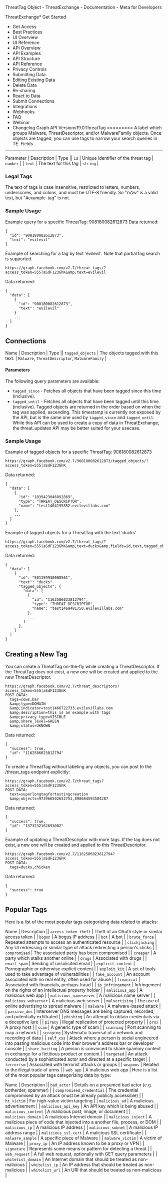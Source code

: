 ThreatTag Object - ThreatExchange - Documentation - Meta for Developers

ThreatExchange* Get Started
* Get Access
* Best Practices
* UI Overview
* UI Reference
* API Overview
* API Examples
* API Structure
* API Reference
* Privacy Controls
* Submitting Data
* Editing Existing Data
* Delete Data
* Re-sharing
* React to Data
* Submit Connections
* Integrations
* Webhooks
* FAQ
* Webinar
* Changelog
Graph API Versionv19.0ThreatTag
=========
A label which groups Malware, ThreatDescriptor, and/or MalwareFamily objects. Once objects are tagged, you can use tags to narrow your search queries in TE.
Fields
------

Parameter
 | 
Description
 | 
Type
 || `id` | Unique identifier of the threat tag | `number` |
| `text` | The text for this tag | `string` |
### Legal Tags
The text of tags is case insensitive, restricted to letters, numbers, underscores, and colons, and must be UTF-8 friendly. So "שלום" is a valid text, but "#example-tag" is not.
### Sample Usage
Example query for a specific ThreatTag: 908180082612873
Data returned:

```
{
  "id": "908180082612873",
  "text": "evilevil"
}
```
Example of searching for a tag by text 'evilevil'. Note that partial tag search is supported.

```
https://graph.facebook.com/v2.7/threat_tags/?access_token=555|aSdF123GhK&amp;text=evilevil
```
Data returned:

```
{
  "data": [
    {
      "id": "908180082612873",
      "text": "evilevil"
    }
    ...
  ]
}
```
Connections
-----------

Name
 | 
Description
 | 
Type
 || `tagged_objects` | The objects tagged with this text. | `Malware`, `ThreatDescriptor`, `MalwareFamily` |
#### Parameters
The following query parameters are available:
* `tagged_since` - Fetches all objects that have been tagged since this time (inclusive).
* `tagged_until` - Fetches all objects that have been tagged until this time (inclusive).
Tagged objects are returned in the order based on when the tag was applied, ascending. This timestamp is currently not exposed by the API, but is the same one used by `tagged_since` and `tagged_until`. While this API can be used to create a copy of data in ThreatExchange, the threat\_updates API may be better suited for your usecase.
### Sample Usage
Example of tagged objects for a specific ThreatTag: 908180082612873

```
https://graph.facebook.com/v2.7/908180082612873/tagged_objects/?access_token=555|aSdF123GhK
```
Data returned:

```
{
  "data": [
    {
      "id": "1039423046092869",
      "type": "THREAT_DESCRIPTOR",
      "name": "test1464195852.evilevillabs.com"
    },
    ...
  ]
}
```
Example of tagged objects for a ThreatTag with the text 'ducks'

```
https://graph.facebook.com/v2.7/threat_tags/?access_token=555|aSdF123GhK&amp;text=ducks&amp;fields=id,text,tagged_objects
```
Data returned:

```
{
  "data": [
    {
      "id": "501159930008561",
      "text": "ducks"
      "tagged_objects": {
        "data": [
          {
            "id": "1162586023812794",
            "type": "THREAT_DESCRIPTOR",
            "name": "test1469481750.evilevillabs.com"
          },
          ...
        ]
      },
    }
  ]
}
```
Creating a New Tag
------------------
You can create a ThreatTag on-the-fly while creating a ThreatDescriptor. If the ThreatTag does not exist, a new one will be created and applied to the new ThreatDescriptor.

```
https://graph.facebook.com/v2.7/threat_descriptors?access_token=555|aSdF123GhK
POST DATA:
  tags=cows,bar
  &amp;type=DOMAIN
  &amp;indicator=test1466722733.evilevillabs.com
  &amp;description=this is an example with tags
  &amp;privacy_type=VISIBLE
  &amp;share_level=GREEN
  &amp;status=UKNOWN
```
Data returned:

```
{
  "success": true,
  "id": "1162586023812794"
}
```
To create a ThreatTag without labeling any objects, you can post to the /threat\_tags endpoint explicitly:

```
https://graph.facebook.com/v2.7/threat_tags?access_token=555|aSdF123GhK
POST DATA:
  text=superlongtagfortestingcreation
  &amp;objects=973966502652751,898684593584287
```
Data returned:

```
{
  "success": true,
  "id": "1373232162693002"
}
```
Example of updating a ThreatDescriptor with more tags. If the tag does not exist, a new one will be created and applied to this ThreatDescriptor.

```
https://graph.facebook.com/v2.7/1162586023812794?access_token=555|aSdF123GhK
POST DATA:
  tags=ducks,chicken
```
Data returned:

```
{
  "success": true
}
```
Popular Tags
------------
Here is a list of the most popular tags categorizing data related to attacks:

Name
 | 
Description
 || `access_token_theft` | Theft of an OAuth style or similar access token |
| `bogon` | A bogus IP address |
| `bot` | A bot |
| `brute_force` | Repeated attempts to access an authenticated resource |
| `clickjacking` | Any UI redressing or similar type of attack redirecting a person's clicks |
| `compromised` | The associated party has been compromised |
| `creeper` | A party which stalks another online |
| `drugs` | Associated with drugs |
| `email_spam` | Sending of unsolicited email |
| `explicit_content` | Pornographic or otherwise explicit content |
| `exploit_kit` | A set of tools used to take advantage of vulnerabilities |
| `fake_account` | An account associated with no real entity, often used for abuse |
| `financial` | Associated with financials, perhaps fraud |
| `ip_infringement` | Infringement on the rights of an intellectual property holder |
| `malicious_app` | A malicious web app |
| `malicious_nameserver` | A malicious name server |
| `malicious_webserver` | A malicious web server |
| `malvertising` | The use of online advertising to spread malware |
| `malware` | A malware-based attack |
| `passive_dns` | Interserver DNS messages are being captured, recorded, and potentially exfiltrated |
| `phishing` | An attempt to obtain credentials via a deceptive lure |
| `piracy` | Illegal replication of protected property |
| `prox` | A proxy host |
| `scam` | A generic type of scam |
| `scanning` | Port scanning to map a network |
| `scraping` | Systematic traversal of a network and recording of data |
| `self_xss` | Attack where a person is social engineered into pasting malicious code into their brower's address bar or developer console |
| `share_baiting` | A person is convinced to share spammy content in exchange for a fictitious product or content |
| `targeted` | An attack conducted by a sophisticated actor and directed at a specific target |
| `terrorism` | Associated with terrorist attacks or groups |
| `weapons` | Related to the illegal trade of arms |
| `web_app` | A malicious web app |
Here is a list of the most popular tags categorizing data by type:

Name
 | 
Description
 || `bad_actor` | Details on a presumed bad actor (e.g. botherder, spammer) |
| `compromised_credential` | The credential compromised by an attack (must be already publicly accessible) |
| `ht_victim` | For high-value victim targeting |
| `malicious_ad` | A malicious advertisement |
| `malicious_api_key` | An API key which is being abused |
| `malicious_content` | A malicious post, image, or document |
| `malicious_domain` | A malicious Internet domain |
| `malicious_inject` | A malicious piece of code that injected into a another file, process, or DOM |
| `malicious_ip` | A malicious IP address |
| `malicious_subnet` | A malicious IP address range |
| `malicious_ssl_cert` | A malicious SSL certificate |
| `malware_sample` | A specific piece of Malware |
| `malware_victim` | A victim of Malware |
| `proxy_ip` | An IP address known to be a proxy or VPN |
| `signature` | Represents some means or pattern for detecting a threat |
| `web_request` | A full web request, optionally with GET query parameters |
| `whitelist_domain` | An Internet domain that should be treated as non-malicious |
| `whitelist_ip` | An IP address that should be treated as non-malicious |
| `whitelist_url` | An URI that should be treated as non-malicious |